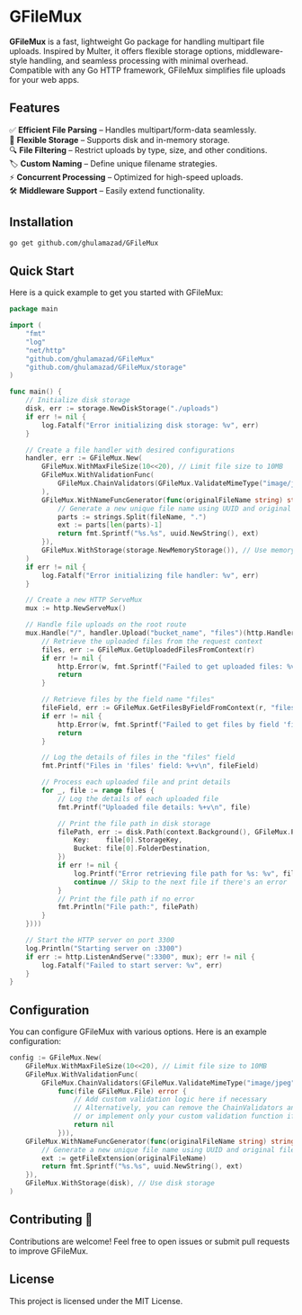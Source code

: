 # GFileMux

**GFileMux** is a fast, lightweight Go package for handling multipart file uploads. Inspired by Multer, it offers flexible storage options, middleware-style handling, and seamless processing with minimal overhead. Compatible with any Go HTTP framework, GFileMux simplifies file uploads for your web apps.

## Features  
✅ **Efficient File Parsing** – Handles multipart/form-data seamlessly.  
📂 **Flexible Storage** – Supports disk and in-memory storage.  
🔍 **File Filtering** – Restrict uploads by type, size, and other conditions.  
🏷 **Custom Naming** – Define unique filename strategies.  
⚡ **Concurrent Processing** – Optimized for high-speed uploads.  
🛠 **Middleware Support** – Easily extend functionality.  

## Installation
```sh
go get github.com/ghulamazad/GFileMux
```

## Quick Start
Here is a quick example to get you started with GFileMux:
```go
package main

import (
    "fmt"
    "log"
    "net/http"
    "github.com/ghulamazad/GFileMux"
    "github.com/ghulamazad/GFileMux/storage"
)

func main() {
	// Initialize disk storage
	disk, err := storage.NewDiskStorage("./uploads")
	if err != nil {
		log.Fatalf("Error initializing disk storage: %v", err)
	}

	// Create a file handler with desired configurations
	handler, err := GFileMux.New(
		GFileMux.WithMaxFileSize(10<<20), // Limit file size to 10MB
		GFileMux.WithValidationFunc(
			GFileMux.ChainValidators(GFileMux.ValidateMimeType("image/jpeg", "image/png")),
		),
		GFileMux.WithNameFuncGenerator(func(originalFileName string) string {
			// Generate a new unique file name using UUID and original file extension
            parts := strings.Split(fileName, ".")
			ext := parts[len(parts)-1]
			return fmt.Sprintf("%s.%s", uuid.NewString(), ext)
		}),
		GFileMux.WithStorage(storage.NewMemoryStorage()), // Use memory storage
	)
	if err != nil {
		log.Fatalf("Error initializing file handler: %v", err)
	}

	// Create a new HTTP ServeMux
	mux := http.NewServeMux()

	// Handle file uploads on the root route
	mux.Handle("/", handler.Upload("bucket_name", "files")(http.HandlerFunc(func(w http.ResponseWriter, r *http.Request) {
		// Retrieve the uploaded files from the request context
		files, err := GFileMux.GetUploadedFilesFromContext(r)
		if err != nil {
			http.Error(w, fmt.Sprintf("Failed to get uploaded files: %v", err), http.StatusInternalServerError)
			return
		}

		// Retrieve files by the field name "files"
		fileField, err := GFileMux.GetFilesByFieldFromContext(r, "files")
		if err != nil {
			http.Error(w, fmt.Sprintf("Failed to get files by field 'files': %v", err), http.StatusInternalServerError)
			return
		}

		// Log the details of files in the "files" field
		fmt.Printf("Files in 'files' field: %+v\n", fileField)

		// Process each uploaded file and print details
		for _, file := range files {
			// Log the details of each uploaded file
			fmt.Printf("Uploaded file details: %+v\n", file)

			// Print the file path in disk storage
			filePath, err := disk.Path(context.Background(), GFileMux.PathOptions{
				Key:    file[0].StorageKey,
				Bucket: file[0].FolderDestination,
			})
			if err != nil {
				log.Printf("Error retrieving file path for %s: %v", file[0].StorageKey, err)
				continue // Skip to the next file if there's an error
			}
			// Print the file path if no error
			fmt.Println("File path:", filePath)
		}
	})))

	// Start the HTTP server on port 3300
	log.Println("Starting server on :3300")
	if err := http.ListenAndServe(":3300", mux); err != nil {
		log.Fatalf("Failed to start server: %v", err)
	}
}
```

## Configuration
You can configure GFileMux with various options. Here is an example configuration:
```go
config := GFileMux.New(
    GFileMux.WithMaxFileSize(10<<20), // Limit file size to 10MB
    GFileMux.WithValidationFunc(
        GFileMux.ChainValidators(GFileMux.ValidateMimeType("image/jpeg", "image/png"),
            func(file GFileMux.File) error {
                // Add custom validation logic here if necessary
                // Alternatively, you can remove the ChainValidators and use just the MimeTypeValidator
                // or implement only your custom validation function if preferred
                return nil
            })),
    GFileMux.WithNameFuncGenerator(func(originalFileName string) string {
        // Generate a new unique file name using UUID and original file extension
        ext := getFileExtension(originalFileName)
        return fmt.Sprintf("%s.%s", uuid.NewString(), ext)
    }),
    GFileMux.WithStorage(disk), // Use disk storage
)
```

## Contributing 🤝
Contributions are welcome! Feel free to open issues or submit pull requests to improve GFileMux.

## License
This project is licensed under the MIT License. 


